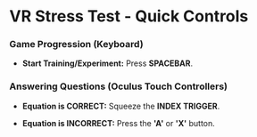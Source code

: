 # VR Stress Test - Quick Controls

### Game Progression (Keyboard)

* **Start Training/Experiment:** Press **SPACEBAR**.

### Answering Questions (Oculus Touch Controllers)

* **Equation is CORRECT:** Squeeze the **INDEX TRIGGER**.

* **Equation is INCORRECT:** Press the **'A'** or **'X'** button.
